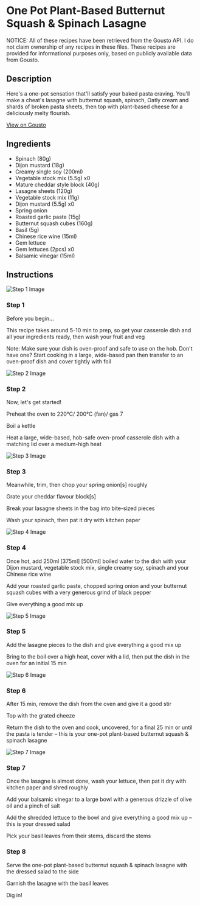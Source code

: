 # One Pot Plant-Based Butternut Squash & Spinach Lasagne

NOTICE: All of these recipes have been retrieved from the Gousto API. I do not claim ownership of any recipes in these files. These recipes are provided for informational purposes only, based on publicly available data from Gousto.

## Description

Here's a one-pot sensation that'll satisfy your baked pasta craving. You'll make a cheat's lasagne with butternut squash, spinach, Oatly cream and shards of broken pasta sheets, then top with plant-based cheese for a deliciously melty flourish. 

[View on Gousto](https://www.gousto.co.uk/recipes/cookbook/one-pot-plant-based-butternut-squash-spinach-lasagne)

## Ingredients

- Spinach (80g)
- Dijon mustard (18g)
- Creamy single soy (200ml)
- Vegetable stock mix (5.5g) x0
- Mature cheddar style block (40g)
- Lasagne sheets (120g)
- Vegetable stock mix (11g)
- Dijon mustard (5.5g) x0
- Spring onion
- Roasted garlic paste (15g)
- Butternut squash cubes (160g)
- Basil (5g)
- Chinese rice wine (15ml)
- Gem lettuce
- Gem lettuces (2pcs) x0
- Balsamic vinegar (15ml)

## Instructions

![Step 1 Image](https://production-media.gousto.co.uk/cms/recipe-step-image/Admin-10mm-Step-1-1661875222334-x200.jpg)

### Step 1

Before you begin...

This recipe takes around 5-10 min<span class="text-danger"> </span>to prep, so get your casserole dish and all your ingredients ready, then wash your fruit and veg

Note: Make sure your dish is oven-proof and safe to use on the hob. Don't have one? Start cooking in a large, wide-based pan then transfer to an oven-proof dish and cover tightly with foil

![Step 2 Image](https://production-media.gousto.co.uk/cms/recipe-step-image/Step-2-1661880029497-x200.jpg)

### Step 2

Now, let's get started!

Preheat the oven to 220°C/ 200°C (fan)/ gas 7

Boil a kettle

Heat a large, wide-based, hob-safe oven-proof casserole dish with a matching lid over a medium-high heat

![Step 3 Image](https://production-media.gousto.co.uk/cms/recipe-step-image/Step-3-1661880038927-x200.jpg)

### Step 3

Meanwhile, trim, then chop your spring onion[s] roughly

Grate your cheddar flavour block[s]

Break your lasagne sheets in the bag into bite-sized pieces

Wash your spinach, then pat it dry with kitchen paper

![Step 4 Image](https://production-media.gousto.co.uk/cms/recipe-step-image/Step-4-1661880087082-x200.jpg)

### Step 4

Once hot, add 250ml<span class="text-purple"> [375ml]</span> <span class="text-danger">[500ml]</span> boiled water to the dish with your Dijon mustard, vegetable stock mix, single creamy soy, spinach and your Chinese rice wine

Add your roasted garlic paste, chopped spring onion and your butternut squash cubes with a very generous grind of black pepper

Give everything a good mix up

![Step 5 Image](https://production-media.gousto.co.uk/cms/recipe-step-image/Step-5-1661880094030-x200.jpg)

### Step 5

Add the lasagne pieces to the dish and give everything a good mix up

Bring to the boil over a high heat, cover with a lid, then put the dish in the oven for an initial 15 min

![Step 6 Image](https://production-media.gousto.co.uk/cms/recipe-step-image/Step-6-1661880110244-x200.jpg)

### Step 6

After 15 min, remove the dish from the oven and give it a good stir

Top with the grated cheeze

Return the dish to the oven and cook, uncovered, for a final 25 min or until the pasta is tender – this is your one-pot plant-based butternut squash & spinach lasagne

![Step 7 Image](https://production-media.gousto.co.uk/cms/recipe-step-image/Step-7-1661880116572-x200.jpg)

### Step 7

Once the lasagne is almost done, wash your lettuce, then pat it dry with kitchen paper and shred roughly

Add your balsamic vinegar to a large bowl with a generous drizzle of olive oil and a pinch of salt

Add the shredded lettuce to the bowl and give everything a good mix up – this is your dressed salad

Pick your basil leaves from their stems, discard the stems

### Step 8

Serve the one-pot plant-based butternut squash & spinach lasagne with the dressed salad to the side

Garnish the lasagne with the basil leaves

Dig in!

